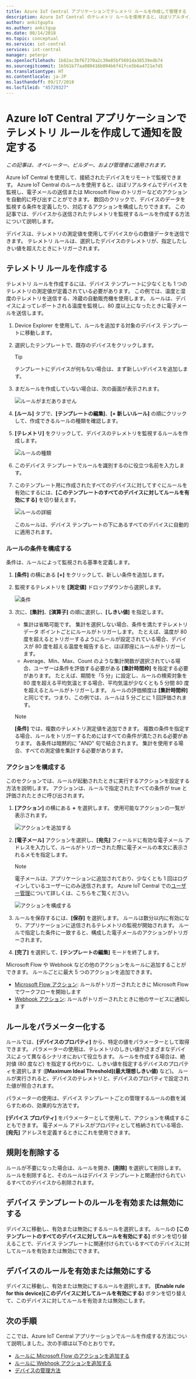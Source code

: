 ```yaml
---
title: Azure IoT Central アプリケーションでテレメトリ ルールを作成して管理する | Microsoft Docs
description: Azure IoT Central のテレメトリ ルールを使用すると、ほぼリアルタイムでデバイスを監視し、ルールがトリガーされたときに、電子メールの送信などのアクションを自動的に呼び出すことができます。
author: ankitgupta
ms.author: ankitgup
ms.date: 08/14/2018
ms.topic: conceptual
ms.service: iot-central
services: iot-central
manager: peterpr
ms.openlocfilehash: 1b82ac3bf67370a2c39e85bf5691da38539edb74
ms.sourcegitcommit: 1b561b77aa080416b094b6f41fce5b6a4721e7d5
ms.translationtype: HT
ms.contentlocale: ja-JP
ms.lasthandoff: 09/17/2018
ms.locfileid: "45729327"
---
```

# <a name="create-a-telemetry-rule-and-set-up-notifications-in-your-azure-iot-central-application"></a>Azure IoT Central アプリケーションでテレメトリ ルールを作成して通知を設定する

*この記事は、オペレーター、ビルダー、および管理者に適用されます。*

Azure IoT Central を使用して、接続されたデバイスをリモートで監視できます。 Azure IoT Central のルールを使用すると、ほぼリアルタイムでデバイスを監視し、電子メールの送信または Microsoft Flow のトリガーなどのアクションを自動的に呼び出すことができます。 数回のクリックで、デバイスのデータを監視する条件を定義したり、対応するアクションを構成したりできます。 この記事では、デバイスから送信されたテレメトリを監視するルールを作成する方法について説明します。

デバイスは、テレメトリの測定値を使用してデバイスからの数値データを送信できます。 テレメトリ ルールは、選択したデバイスのテレメトリが、指定したしきい値を超えたときにトリガーされます。

## <a name="create-a-telemetry-rule"></a>テレメトリ ルールを作成する

テレメトリ ルールを作成するには、デバイス テンプレートに少なくとも 1 つのテレメトリの測定値が定義されている必要があります。 この例では、温度と湿度のテレメトリを送信する、冷蔵の自動販売機を使用します。 ルールは、デバイスによってレポートされる温度を監視し、80 度以上になったときに電子メールを送信します。

1. Device Explorer を使用して、ルールを追加する対象のデバイス テンプレートに移動します。

1. 選択したテンプレートで、既存のデバイスをクリックします。 

    >[!TIP] 
    >テンプレートにデバイスが何もない場合は、まず新しいデバイスを追加します。

1. まだルールを作成していない場合は、次の画面が表示されます。

    ![ルールがまだありません](media\howto-create-telemetry-rules\Rules_Landing_Page.png)

1. **[ルール]** タブで、**[テンプレートの編集]**、**[+ 新しいルール]** の順にクリックして、作成できるルールの種類を確認します。

1. **[テレメトリ]** をクリックして、デバイスのテレメトリを監視するルールを作成します。

    ![ルールの種類](media\howto-create-telemetry-rules\Rule_Types.png)

1. このデバイス テンプレートでルールを識別するのに役立つ名前を入力します。

1. このテンプレート用に作成されたすべてのデバイスに対してすぐにルールを有効にするには、**[このテンプレートのすべてのデバイスに対してルールを有効にする]** を切り替えます。

   ![ルールの詳細](media\howto-create-telemetry-rules\Rule_Detail.png)
    
    このルールは、デバイス テンプレートの下にあるすべてのデバイスに自動的に適用されます。
    

### <a name="configure-the-rule-conditions"></a>ルールの条件を構成する

条件は、ルールによって監視される基準を定義します。

1. **[条件]** の横にある **[+]** をクリックして、新しい条件を追加します。

1. 監視するテレメトリを **[測定値]** ドロップダウンから選択します。

   ![条件](media\howto-create-telemetry-rules\Aggregate_Condition_Filled_Out.png)

1. 次に、**[集計]**、**[演算子]** の順に選択し、**[しきい値]** を指定します。
    - 集計は省略可能です。 集計を選択しない場合、条件を満たすテレメトリ データ ポイントごとにルールがトリガーします。 たとえば、温度が 80 度を超えるとトリガーするようにルールが設定されている場合、デバイスが 80 度を超える温度を報告すると、ほぼ即座にルールがトリガーします。
    - Average、Min、Max、Count のような集計関数が選択されている場合、ユーザーは条件を評価する必要がある **[集計時間枠]** を指定する必要があります。 たとえば、期間を「5 分」に設定し、ルールの検索対象を 80 度を超える平均気温とする場合、平均気温が少なくとも 5 分間 80 度を超えるとルールがトリガーします。 ルールの評価頻度は **[集計時間枠]** と同じです。つまり、この例では、ルールは 5 分ごとに 1 回評価されます。

    >[!NOTE]
    >**[条件]** では、複数のテレメトリ測定値を追加できます。 複数の条件を指定する場合、ルールをトリガーするためにはすべての条件が満たされる必要があります。 各条件は暗黙的に "AND" 句で結合されます。 集計を使用する場合、すべての測定値を集計する必要があります。
    
    

### <a name="configure-actions"></a>アクションを構成する

このセクションでは、ルールが起動されたときに実行するアクションを設定する方法を説明します。 アクションは、ルールで指定されたすべての条件が true と評価されたときに呼び出されます。

1. **[アクション]** の横にある **+** を選択します。 使用可能なアクションの一覧が表示されます。  

    ![アクションを追加する](media\howto-create-telemetry-rules\Add_Action.png)

1. **[電子メール]** アクションを選択し、**[宛先]** フィールドに有効な電子メール アドレスを入力して、ルールがトリガーされた際に電子メールの本文に表示されるメモを指定します。

    > [!NOTE]
    > 電子メールは、アプリケーションに追加されており、少なくとも 1 回はログインしているユーザーにのみ送信されます。 Azure IoT Central での[ユーザー管理](howto-administer.md)について詳しくは、こちらをご覧ください。

   ![アクションを構成する](media\howto-create-telemetry-rules\Configure_Action.png)

1. ルールを保存するには、**[保存]** を選択します。 ルールは数分以内に有効になり、アプリケーションに送信されるテレメトリの監視が開始されます。 ルールで指定した条件に一致すると、構成した電子メールのアクションがトリガーされます。

1. **[完了]** を選択して、**[テンプレートの編集]** モードを終了します。

Microsoft Flow や Webhook などの他のアクションをルールに追加することができます。 ルールごとに最大 5 つのアクションを追加できます。

- [Microsoft Flow アクション](howto-add-microsoft-flow.md): ルールがトリガーされたときに Microsoft Flow でワークフローを開始します 
- [Webhook アクション](howto-create-webhooks.md): ルールがトリガーされたときに他のサービスに通知します

## <a name="parameterize-the-rule"></a>ルールをパラメーター化する

ルールでは、**[デバイスのプロパティ]** から、特定の値をパラメーターとして取得できます。 パラメーターの使用は、テレメトリのしきい値がさまざまなデバイスによって異なるシナリオにおいて役立ちます。 ルールを作成する場合は、絶対値 (80 度など) を指定する代わりに、しきい値を指定するデバイスのプロパティを選択します (**[Maximum Ideal Threshold]\(最大理想しきい値\)** など)。 ルールが実行されると、デバイスのテレメトリと、デバイスのプロパティで設定された値が照合されます。

パラメーターの使用は、デバイス テンプレートごとの管理するルールの数を減らすための、効果的な方法です。

**[デバイス プロパティ]** をパラメーターとして使用して、アクションを構成することもできます。 電子メール アドレスがプロパティとして格納されている場合、**[宛先]** アドレスを定義するときにこれを使用できます。

## <a name="delete-a-rule"></a>規則を削除する

ルールが不要になった場合は、ルールを開き、**[削除]** を選択して削除します。 ルールを削除すると、そのルールはデバイス テンプレートと関連付けられているすべてのデバイスから削除されます。

## <a name="enable-or-disable-a-rule-for-a-device-template"></a>デバイス テンプレートのルールを有効または無効にする

デバイスに移動し、有効または無効にするルールを選択します。 ルールの **[このテンプレートのすべてのデバイスに対してルールを有効にする]** ボタンを切り替えることで、デバイス テンプレートに関連付けられているすべてのデバイスに対してルールを有効または無効にできます。

## <a name="enable-or-disable-a-rule-for-a-device"></a>デバイスのルールを有効または無効にする

デバイスに移動し、有効または無効にするルールを選択します。 **[Enable rule for this device]\(このデバイスに対してルールを有効にする\)** ボタンを切り替えて、このデバイスに対してルールを有効または無効にします。

## <a name="next-steps"></a>次の手順

ここでは、Azure IoT Central アプリケーションでルールを作成する方法について説明しました。次の手順は以下のとおりです。

- [ルールに Microsoft Flow のアクションを追加する](howto-add-microsoft-flow.md)
- [ルールに Webhook アクションを追加する](howto-create-webhooks.md)
- [デバイスの管理方法](howto-manage-devices.md)
